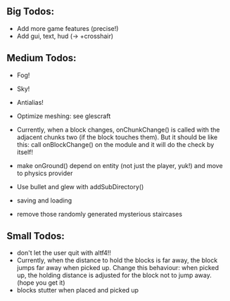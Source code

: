 ## Big Todos:
 * Add more game features (precise!)
 * Add gui, text, hud (-> +crosshair)

## Medium Todos:
 * Fog!
 * Sky!
 * Antialias!
 * Optimize meshing: see glescraft

 * Currently, when a block changes, onChunkChange() is called with the adjacent chunks two (if the block touches them).
   But it should be like this: call onBlockChange() on the module and it will do the check by itself!
 * make onGround() depend on entity (not just the player, yuk!) and move to physics provider
 * Use bullet and glew with addSubDirectory()
 * saving and loading
 * remove those randomly generated mysterious staircases 

## Small Todos:
 * don't let the user quit with altf4!!
 * Currently, when the distance to hold the blocks is far away, the block jumps far away when picked up.
   Change this behaviour: when picked up, the holding distance is adjusted for the block not to jump away. (hope you get it)
 * blocks stutter when placed and picked up
